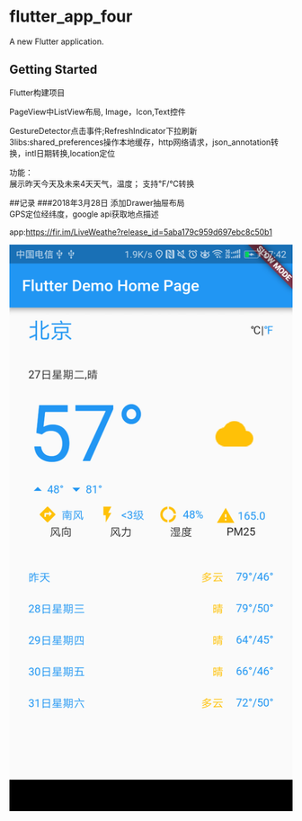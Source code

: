 # flutter_app_four

A new Flutter application.

## Getting Started

Flutter构建项目<br>

PageView中ListView布局, Image，Icon,Text控件<br>

GestureDetector点击事件;RefreshIndicator下拉刷新<br>
3libs:shared_preferences操作本地缓存，http网络请求，json_annotation转换，intl日期转换,location定位<br>

功能： <br>
展示昨天今天及未来4天天气，温度； 支持℉/℃转换<br>

##记录
###2018年3月28日
添加Drawer抽屉布局<br>
GPS定位经纬度，google api获取地点描述<br>

app:https://fir.im/LiveWeathe?release_id=5aba179c959d697ebc8c50b1

![Alt text](assets/Screenshot_20180327-174213.png)
